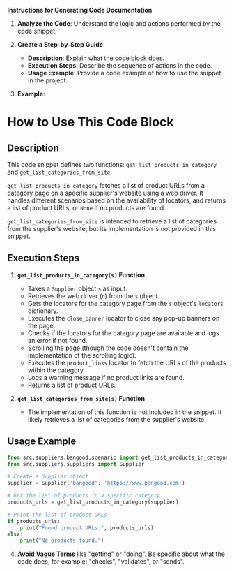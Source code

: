 **Instructions for Generating Code Documentation**

1. **Analyze the Code**: Understand the logic and actions performed by the code snippet.

2. **Create a Step-by-Step Guide**:
    - **Description**: Explain what the code block does.
    - **Execution Steps**: Describe the sequence of actions in the code.
    - **Usage Example**: Provide a code example of how to use the snippet in the project.

3. **Example**:

How to Use This Code Block
=========================================================================================

Description
-------------------------
This code snippet defines two functions: `get_list_products_in_category` and `get_list_categories_from_site`. 

`get_list_products_in_category` fetches a list of product URLs from a category page on a specific supplier's website using a web driver. 
It handles different scenarios based on the availability of locators, and returns a list of product URLs, or `None` if no products are found.

`get_list_categories_from_site` is intended to retrieve a list of categories from the supplier's website, but its implementation is not provided in this snippet.


Execution Steps
-------------------------
1. **`get_list_products_in_category(s)` Function**
    - Takes a `Supplier` object `s` as input.
    - Retrieves the web driver (`d`) from the `s` object.
    - Gets the locators for the category page from the `s` object's `locators` dictionary.
    - Executes the `close_banner` locator to close any pop-up banners on the page.
    - Checks if the locators for the category page are available and logs an error if not found.
    - Scrolling the page (though the code doesn't contain the implementation of the scrolling logic).
    - Executes the `product_links` locator to fetch the URLs of the products within the category.
    - Logs a warning message if no product links are found.
    - Returns a list of product URLs.

2. **`get_list_categories_from_site(s)` Function**
    - The implementation of this function is not included in the snippet. It likely retrieves a list of categories from the supplier's website.


Usage Example
-------------------------

```python
from src.suppliers.bangood.scenario import get_list_products_in_category
from src.suppliers.suppliers import Supplier

# Create a Supplier object
supplier = Supplier('bangood', 'https://www.bangood.com')

# Get the list of products in a specific category
products_urls = get_list_products_in_category(supplier)

# Print the list of product URLs
if products_urls:
    print("Found product URLs:", products_urls)
else:
    print("No products found.")
```


4. **Avoid Vague Terms** like "getting" or "doing". Be specific about what the code does, for example: "checks", "validates", or "sends".